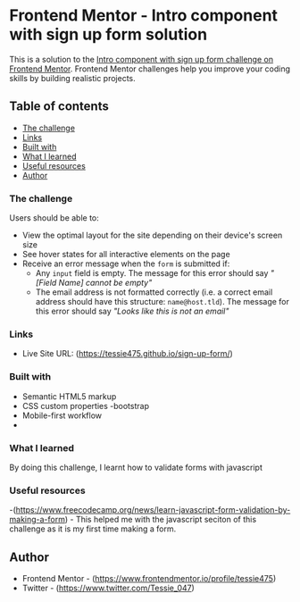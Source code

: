 # Frontend Mentor - Intro component with sign up form solution

This is a solution to the [Intro component with sign up form challenge on Frontend Mentor](https://www.frontendmentor.io/challenges/intro-component-with-signup-form-5cf91bd49edda32581d28fd1). Frontend Mentor challenges help you improve your coding skills by building realistic projects. 

## Table of contents

  - [The challenge](#the-challenge)
  - [Links](#links)
  - [Built with](#built-with)
  - [What I learned](#what-i-learned)
  - [Useful resources](#useful-resources)
- [Author](#author)

### The challenge

Users should be able to:

- View the optimal layout for the site depending on their device's screen size
- See hover states for all interactive elements on the page
- Receive an error message when the `form` is submitted if:
  - Any `input` field is empty. The message for this error should say *"[Field Name] cannot be empty"*
  - The email address is not formatted correctly (i.e. a correct email address should have this structure: `name@host.tld`). The message for this error should say *"Looks like this is not an email"*


### Links
- Live Site URL: (https://tessie475.github.io/sign-up-form/)


### Built with

- Semantic HTML5 markup
- CSS custom properties
-bootstrap
- Mobile-first workflow
-
### What I learned
 
 By doing this challenge, I learnt how to validate forms with javascript


### Useful resources

-(https://www.freecodecamp.org/news/learn-javascript-form-validation-by-making-a-form) - This helped me with the javascript seciton of this challenge as it is my first time making a form.

## Author

- Frontend Mentor - (https://www.frontendmentor.io/profile/tessie475)
- Twitter - (https://www.twitter.com/Tessie_047)

